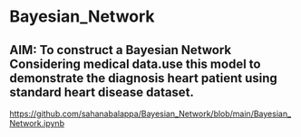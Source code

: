 # Bayesian_Network
## AIM: To construct a Bayesian Network Considering medical data.use this model to demonstrate the diagnosis heart patient using standard heart disease dataset.
https://github.com/sahanabalappa/Bayesian_Network/blob/main/Bayesian_Network.ipynb
